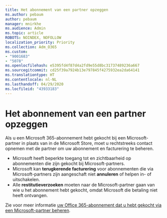 ```yaml
---
title: Het abonnement van een partner opzeggen
ms.author: pebaum
author: pebaum
manager: mnirkhe
ms.audience: Admin
ms.topic: article
ROBOTS: NOINDEX, NOFOLLOW
localization_priority: Priority
ms.collection: Adm_O365
ms.custom:
- "9001683"
- "5078"
ms.openlocfilehash: e5395fd4f87d4a2fd9e55d8bc31737489236a667
ms.sourcegitcommit: cd25f39a7924b13e797845f4275932ea2da64141
ms.translationtype: HT
ms.contentlocale: nl-NL
ms.lasthandoff: 04/29/2020
ms.locfileid: "43933183"
---
```

# <a name="cancel-subscription-from-partner"></a>Het abonnement van een partner opzeggen

Als u een Microsoft 365-abonnement hebt gekocht bij een Microsoft-partner in plaats van in de Microsoft Store, moet u rechtstreeks contact opnemen met de partner om uw abonnement en facturering te beheren.

- Microsoft heeft beperkte toegang tot en zichtbaarheid op abonnementen die zijn gekocht bij Microsoft-partners. 
- Microsoft kan **terugkerende facturering** voor abonnementen die via Microsoft-partners zijn aangeschaft niet **annuleren** of helpen in- of uitschakelen. 
- Alle **restitutieverzoeken** moeten naar de Microsoft-partner gaan van wie u het abonnement hebt gekocht, omdat Microsoft die betaling niet heeft ontvangen. 

Zie voor meer informatie [uw Office 365-abonnement dat u hebt gekocht via een Microsoft-partner beheren](https://support.microsoft.com/help/4230739/microsoft-account-manage-office-365-subscription-from-third-party). 
